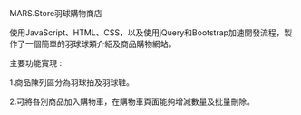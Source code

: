 MARS.Store羽球購物商店

使用JavaScript、HTML、CSS，以及使用jQuery和Bootstrap加速開發流程，製作了一個簡單的羽球球類介紹及商品購物網站。

主要功能實現 : 

1.商品陳列區分為羽球拍及羽球鞋。

2.可將各別商品加入購物車，在購物車頁面能夠增減數量及批量刪除。
